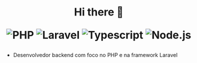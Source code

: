 <h1 align="center"> 
  Hi there 👋

  ![PHP](https://img.shields.io/badge/-PHP-333333?style=flat&logo=php)
  ![Laravel](https://img.shields.io/badge/-Laravel-333333?style=flat&logo=laravel)
  ![Typescript](https://img.shields.io/badge/-Node.js-333333?style=flat&logo=typescript)
  ![Node.js](https://img.shields.io/badge/-Node.js-333333?style=flat&logo=node.js)
</h1>

- Desenvolvedor backend com foco no PHP e na framework Laravel
